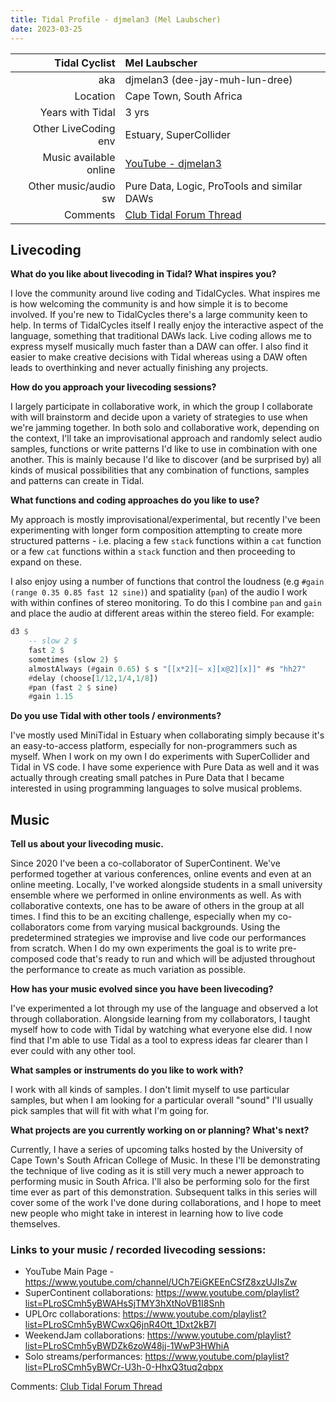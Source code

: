 ```yaml
---
title: Tidal Profile - djmelan3 (Mel Laubscher)
date: 2023-03-25
---
```


| Tidal Cyclist  | Mel Laubscher    |
| --------:    | :---------- |
| aka    | djmelan3 (dee-jay-muh-lun-dree) |
| Location | Cape Town, South Africa |
| Years with Tidal | 3  yrs |
| Other LiveCoding env | Estuary, SuperCollider |
| Music available online | [YouTube - djmelan3](https://www.youtube.com/@djmelan3) |
| Other music/audio sw | Pure Data, Logic, ProTools and similar DAWs |
| Comments | [Club Tidal Forum Thread](https://club.tidalcycles.org) |

## Livecoding  

**What do you like about livecoding in Tidal? What inspires you?**   

I love the community around live coding and TidalCycles. What inspires me is how welcoming the community is and how simple it is to become involved. If you're new to TidalCycles there's a large community keen to help. In terms of TidalCycles itself I really enjoy the interactive aspect of the language, something that traditional DAWs lack. Live coding allows me to express myself musically much faster than a DAW can offer. I also find it easier to make creative decisions with Tidal whereas using a DAW often leads to overthinking and never actually finishing any projects.

**How do you approach your livecoding sessions?**  

I largely participate in collaborative work, in which the group I collaborate with will brainstorm and decide upon a variety of strategies to use when we're jamming together. In both solo and collaborative work, depending on the context, I'll take an improvisational approach and randomly select audio samples, functions or write patterns I'd like to use in combination with one another. This is mainly because I'd like to discover (and be surprised by) all kinds of musical possibilities that any combination of functions, samples and patterns can create in Tidal.

**What functions and coding approaches do you like to use?**  

My approach is mostly improvisational/experimental, but recently I've been experimenting with longer form composition attempting to create more structured patterns - i.e. placing a few `stack` functions within a `cat` function or a few `cat` functions within a `stack` function and then proceeding to expand on these.

I also enjoy using a number of functions that control the loudness (e.g `#gain (range 0.35 0.85 fast 12 sine)`) and spatiality (`pan`) of the audio I work with within confines of stereo monitoring. To do this I combine `pan` and `gain` and place the audio at different areas within the stereo field. For example:

```haskell
d3 $
    -- slow 2 $
    fast 2 $
    sometimes (slow 2) $
    almostAlways (#gain 0.65) $ s "[[x*2][~ x][x@2][x]]" #s "hh27"
    #delay (choose[1/12,1/4,1/8])
    #pan (fast 2 $ sine)
    #gain 1.15
```

**Do you use Tidal with other tools / environments?**  

I've mostly used MiniTidal in Estuary when collaborating simply because it's an easy-to-access platform, especially for non-programmers such as myself. When I work on my own I do experiments with SuperCollider and Tidal in VS code. I have some experience with Pure Data as well and it was actually through creating small patches in Pure Data that I became interested in using programming languages to solve musical problems.

## Music  

**Tell us about your livecoding music.**  

Since 2020 I've been a co-collaborator of SuperContinent. We've performed together at various conferences, online events and even at an online meeting. Locally, I've worked alongside students in a small university ensemble where we performed in online environments as well. As with collaborative contexts, one has to be aware of others in the group at all times. I find this to be an exciting challenge, especially when my co-collaborators come from varying musical backgrounds. Using the predetermined strategies we improvise and live code our performances from scratch. When I do my own experiments the goal is to write pre-composed code that's ready to run and which will be adjusted throughout the performance to create as much variation as possible.

**How has your music evolved since you have been livecoding?**  

I've experimented a lot through my use of the language and observed a lot through collaboration. Alongside learning from my collaborators, I taught myself how to code with Tidal by watching what everyone else did. I now find that I'm able to use Tidal as a tool to express ideas far clearer than I ever could with any other tool.


**What samples or instruments do you like to work with?**  

I work with all kinds of samples. I don't limit myself to use particular samples, but when I am looking for a particular overall "sound" I'll usually pick samples that will fit with what I'm going for.


**What projects are you currently working on or planning? What's next?**  

Currently, I have a series of upcoming talks hosted by the University of Cape Town's South African College of Music. In these I'll be demonstrating the technique of live coding as it is still very much a newer approach to performing music in South Africa. I'll also be performing solo for the first time ever as part of this demonstration. Subsequent talks in this series will cover some of the work I've done during collaborations, and I hope to meet new people who might take in interest in learning how to live code themselves.

### Links to your music / recorded livecoding sessions:

- YouTube Main Page - https://www.youtube.com/channel/UCh7EiGKEEnCSfZ8xzUJIsZw
- SuperContinent collaborations: https://www.youtube.com/playlist?list=PLroSCmh5yBWAHsSjTMY3hXtNoVB1I8Snh
- UPLOrc collaborations: https://www.youtube.com/playlist?list=PLroSCmh5yBWCwxQ6jnR4Ott_1Dxt2kB7l
- WeekendJam collaborations: https://www.youtube.com/playlist?list=PLroSCmh5yBWDZk6zoW48jj-1WwP3HWhiA
- Solo streams/performances: https://www.youtube.com/playlist?list=PLroSCmh5yBWCr-U3h-0-HhxQ3tuq2qbpx

Comments: [Club Tidal Forum Thread](https://club.tidalcycles.org)
